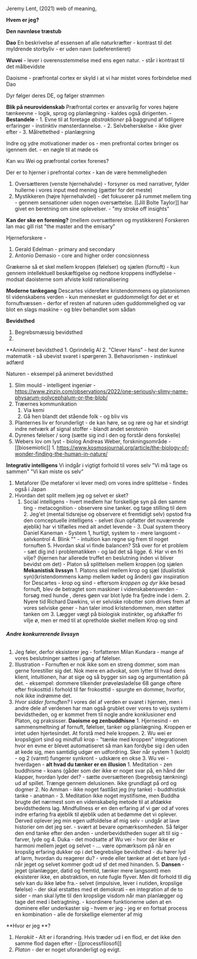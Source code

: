 Jeremy Lent, (2021) web of meaning, 

**Hvem er jeg?** 

**Den navnløse træstub**

**Dao**
En beskrivelse af essensen af alle naturkræfter - kontrast til det myldrende storbyliv - er uden navn (udeferentieret)

**Wuvei** - lever i overensstemmelse med ens egen natur. - står i kontrast til det målbevidste 


Daoisme - præfrontal cortex er skyld i at vi  har mistet vores forbindelse med Dao

Dyr følger deres DE, og følger strømmen

**Blik på neurovidenskab**
Præfrontal cortex er ansvarlig for vores højere tænkeevne - logik, sprog og planlægning - kaldes også dirigenten.
    - **Bestandele** 
    - 1. Evne til at foretage *abstraktioner* på baggrund af tidligere erfaringer - instinktiv mønsterdannelse.
    - 2. Selvbeherskelse - ikke giver efter 
    - 3. Målrettethed - planlægning 

Indre og ydre motivationer møder os - men prefrontal cortex bringer os igennem det. - en nøgle til at møde os 

Kan wu Wei og præfrontal cortex forenes?

Der er to hjerner i prefrontal cortex - kan de være hemmeligheden 
1. Oversætteren (venste hjernehalvde) - forsyner os med narrativer, fylder hullerne i vores input med mening (gætter for det meste)
2. Mystikkeren (højre hjernehalvdel) - det fokuserer på rummet mellem ting - gennem sensationer uden nogen oversættelse. [[Jill Bolte Taylor]] har givet en beretning om sine oplevelser. - "my stroke off insights"

**Kan der ske en forening?** (mellem oversætteren og mystikkeren)
Forskeren Ian mac gill rist "the master and the emisary"

Hjerneforskere -
1. Gerald Edelman - primary and secondary 
2. Antonio Demasio - core and higher order concsionness 

Grækerne så et skel mellem kroppen (følelser) og sjælen (fornuft) - kun gennem intellektuell beskæftigelse og nedtone kroppens indflydelse - modsat daoisterne som afviste kold rationalisering 

**Moderne tankegang** 
Descartes videreføre kristendommens og platonismen til videnskabens verden - kun mennesket er guddommeligt for det er et fornuftvæssen - derfor ef resten af naturen uden guddommelighed og var blot en slags maskine - og blev behandlet som sådan 


**Bevidsthed** 
1. Begrebsmæssig bevidsthed 
2. 
**Animeret bevidsthed 
     1. Oprindelig AI 
     2. "Clever Hans" - hest der kunne matematik - så ubevist svaret i spørgeren 
     3. Behavorismen - instinkuel adfærd

Naturen - eksempel på animeret bevidsthed
1. Slim mould - intelligent ingeniør - https://www.zinzin.com/observations/2022/one-seriously-slimy-name-physarum-polycephalum-or-the-blob/
2. Træernes kommunikation
      1. Via kemi 
      2. Gå hen blandt det stående folk - og bliv vis
3. Planternes liv er forunderligt - de kan høre, se og røre og har et sindrigt indre netværk af signal stoffer - blandt andet serotonin 
4. Dyrenes følelser / sorg (sætte sig ind i den og forstår dens forskelle) 
5. Webers lov om lyst  - biolog Andreas Weber, forskningsområde - [[biosemiotic]]
        1. https://www.kosmosjournal.org/article/the-biology-of-wonder-finding-the-human-in-nature/
        
**Integrativ intelligens** 
Vi indgår i vigtigt forhold til vores selv 
"Vi må tage os sammen"
"Vi kan miste os selv"
   1. Metaforer (De metaforer vi lever med) om vores indre splittelse - findes også i Japan 
   2. Hvordan det split mellem jeg og selvet er sket?
        1. Social intelligens - hvert medlem har forskellige syn på den samme ting - metacognition - observere sine tanker. og tage stilling til dem
    2. Jeg'et (mental tidsrejse og observere et fremtidigt selv) opstod fra den comceptuelle intelligens - selvet (kun opfatter det nuværende øjeblik) har vi tilfælles med alt andet levende - 
    3. Dual system theory Daniel Kaneman - System 1, hurtigt, system to - mere langsomt - selvkontrol 
    4. Blink "" - intuition kan regne sig frem til noget fornuften 
    5. Hvordan skal vi finde balancen? Stå over for et problem - sæt dig ind i problematikken - og lad det så ligge. 
    6. Har vi en fri vilje? (hjernen har allerede truffet en beslutning inden vi bliver bevidst om det) - Platon så splittelsen mellem kroppen (og sjælen 
**Mekanistisk livssyn** 
    1. Platons skel mellem krop og sjæl (dualistisk syn)(kristendommens kamp mellem kødet og ånden) gav inspiration for Descartes - krop og sind - eftersom *kroppen og dyr* ikke besad fornuft, blev de betragtet som maskiner i videnskabensverden - forsøg med hunde , deres gøen var blot lyde fra fjedre inde i dem.
    2. Nyere tid Richard Dawkins, vi er selviske robotter som drives frem af vores selviske gener - han taler imod kristendommen, men støtter tanken om 
    3. Lægger vægt på biologisk instinkter, og afskaffer fri vilje ø, men er med til at opretholde skellet mellem Krop og sind 
    

###### **Andre konkurrerende livssyn** 
   1. Jeg føler, derfor eksisterer jeg - forfatteren Milan Kundara - mange af vores beslutninger sættes i gang af følelser. 
   2. Illustration - Fornuften er nok ikke som en streng dommer, som man gerne forestiller sig det. Nok mere en advokat, som lytter til hvad dens klient, intuitionen, har at sige og så bygger sin sag og argumentation på det. - eksempel: dommere tilkender prøveløsladelse 68 gange oftere efter frokosttid i forhold til før frokosttid - spurgte en dommer, hvorfor, nok ikke indrømme det.
   3. *Hvor sidder fornuften?* I vores del af verden er svaret i hjernen, men i andre dele af verdenen har man også grublet over vores to vejs system i bevidstheden, og er kommet frem til nogle andre konklusioner end Platon, og praksisser. 
**Daoisme og zenbuddhisne** 
     1. Hjernesind - en sammensmeltning af fornuft, følelser, tanker og planlægning. Kroppen er intet uden hjertesindet. At forstå med hele kroppen.
     2. Wu wei er kropsligjort sind og mindfull krop - "tænke med kroppen" integrationen hvor en evne er blevet automatiseret så man kan fordybe sig i den uden at kede sig, men samtidig udgør en udfordring. Sker når system 1 (koldt) - og 2 (varmt) fungerer synkront - udskære en okse 
     3. Wu vei -hverdagen - **alt hvad du tænker er en** **illusion** 
          1. Meditation - zen buddhisme - koans (gåder som der ikke er noget svar på, en hånd der klapper, hvordan lyder det? - sætte oversætteren (begrebsig tænkning) ud af spillet. Trænge gennem delusionen. Ikke grundlagt på ord og dogmer 
          2. No Amman - ikke noget fastlåst jeg (ny tanke) - buddhistisk tanke - anatman -
          3. Meditation ikke noget mystifisme, men Buddha brugte det nærmest som en videnskabelig metode til at afdække bevidsthedens lag. Mindfullness er en den erfaring af vi gør od af vores indre erfaring fra øjeblik til øjeblik uden at bedømme det vi oplever. Derved oplever jeg min egen udfoldelse af mig selv - undgår at lave historier om det jeg ser. - svært at bevare opmærksomheden. Så følger den end tanke efter den anden - underbevidstheden suger alt til sig - farver, lyde og 
      4. Duka - det modsatte af Wu vei - hvor der ikke er harmoni mellem jeget og selvet - ... være opmærksom på når en kropslig erfaring dukker op i det begrebslige bevidsthed - du hører lyd af larm, hvordan du reagerer du? - vrede eller tænker at det et bare lyd - når jeget og selvet kommer godt ud sf det med hinanden. 
      5. **Dansen** - jeget (planlægger, datid og fremtid, tænker mere langsomt) men eksisterer ikke, en abstraktion, en rute fugle flyver. Men dit forhold tll dig selv kan du ikke løbe fra.- selvet (impulsive, lever i nutiden, kropslige følelse) - der skal erstattes med et demokrati - en integration af de to sider - man skal lytte til den kropslige visdom når man planlægger og tage det med i betragtning. - koordinere funktionerne uden at en dominere eller underkaster sig - hvem er jeg - jeg er en fortsat process en kombination - alle de forskellige elementer af mig 
      
**Hvor er jeg **?
   1. *Herakiit* - Alt er i forandring. Hvis træder ud i en flod, er det ikke den samme flod dagen efter - [[processfilosofi]] 
   2. *Platon* - der er noget uforanderligt og evigt. 
